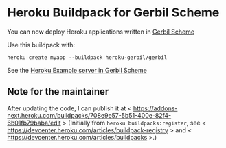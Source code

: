 # Heroku Buildpack for Gerbil Scheme

You can now deploy Heroku applications written in [Gerbil Scheme](https://cons.io)

Use this buildpack with:
```shell
heroku create myapp --buildpack heroku-gerbil/gerbil
```

See the [Heroku Example server in Gerbil Scheme](https://github.com/heroku-gerbil/heroku-example-gerbil)

## Note for the maintainer

After updating the code, I can publish it at
< https://addons-next.heroku.com/buildpacks/708e9e57-5b51-400e-82f4-6b01fb79baba/edit >
(Initially from `heroku buildpacks:register`,
see < https://devcenter.heroku.com/articles/buildpack-registry >
and < https://devcenter.heroku.com/articles/buildpacks >.)
